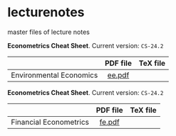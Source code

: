 # lecturenotes
master files of lecture notes 

**Econometrics Cheat Sheet**. Current version: `CS-24.2`

|              | PDF file                                                          | TeX file                                                          |
| :----------: | :---------------------------------------------------------------: | :---------------------------------------------------------------: |
| Environmental Economics| [ee.pdf]([https://raw.githubusercontent.com/marcelomijas/econometrics-cheatsheet/main/econometrics-cheatsheet/econometrics-cheatsheet-en.pdf](https://nbviewer.org/github/oddish3/lecturenotes/blob/master/environment-econ_master.pdf))  |

**Econometrics Cheat Sheet**. Current version: `CS-24.2`

|              | PDF file                                                          | TeX file                                                          |
| :----------: | :---------------------------------------------------------------: | :---------------------------------------------------------------: |
| Financial Econometrics| [fe.pdf]([[https://raw.githubusercontent.com/marcelomijas/econometrics-cheatsheet/main/econometrics-cheatsheet/econometrics-cheatsheet-en.pdf](https://nbviewer.org/github/oddish3/lecturenotes/blob/master/environment-econ_master.pdf](https://nbviewer.org/github/oddish3/lecturenotes/blob/master/financial-econ_master.pdf)))  |

